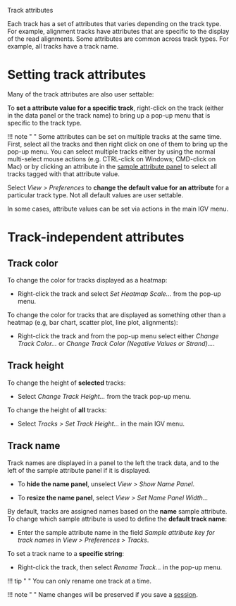 
<!---
The page title should not go in the menu
-->
<p class="page-title"> Track attributes </p>


Each track has a set of attributes that varies depending on the track type. For example, alignment tracks have attributes that are specific to the display of the read alignments. Some attributes are common across track types. For example, all tracks have a track name.

# Setting track attributes
Many of the track attributes are also user settable: 

To **set a attribute value for a specific track**, right-click on the track (either in the data panel or the track name) to bring up a pop-up menu that is specific to the track type.

!!! note " "
    Some attributes can be set on multiple tracks at the same time. First, select all the tracks and then right click on one of them to bring up the pop-up menu. You can select multiple tracks either by using the normal multi-select mouse actions (e.g. CTRL-click on Windows; CMD-click on Mac) or by clicking an attribute in the [sample attribute panel](../sample_attributes.md) to select all tracks tagged with that attribute value.
   
Select *View > Preferences* to **change the default value for an attribute** for a particular track type. Not all default values are user settable.

In some cases, attribute values can be set via actions in the main IGV menu.


# Track-independent attributes

## Track color

To change the color for tracks displayed as a heatmap:

*   Right-click the track and select _Set Heatmap Scale..._ from the pop-up menu.

To change the color for tracks that are displayed as something other than a heatmap (e.g, bar chart, scatter plot, line plot, alignments):

*   Right-click the track and from the pop-up menu select either _Change Track Color..._ or _Change Track Color (Negative Values or Strand)..._.

## Track height

To change the height of **selected** tracks:

*   Select _Change Track Height..._ from the track pop-up menu.

To change the height of **all** tracks:

*   Select _Tracks > Set Track Height..._ in the main IGV menu.

## Track name

Track names are displayed in a panel to the left the track data, and to the left of the sample attribute panel if it is displayed.

* To **hide the name panel**, unselect *View > Show Name Panel*.

* To **resize the name panel**, select *View > Set Name Panel Width...*

By default, tracks are assigned names based on the **name** sample attribute. To change which sample attribute is used to define the **default track name**:

*   Enter the sample attribute name in the field *Sample attribute key for track names* in *View > Preferences > Tracks*.

To set a track name to a **specific string**:

*   Right-click the track, then select _Rename Track..._ in the pop-up menu.

!!! tip " "
    You can only rename one track at a time. 
    
!!! note " " 
    Name changes will be preserved if you save a [session](../../sessions).
    










